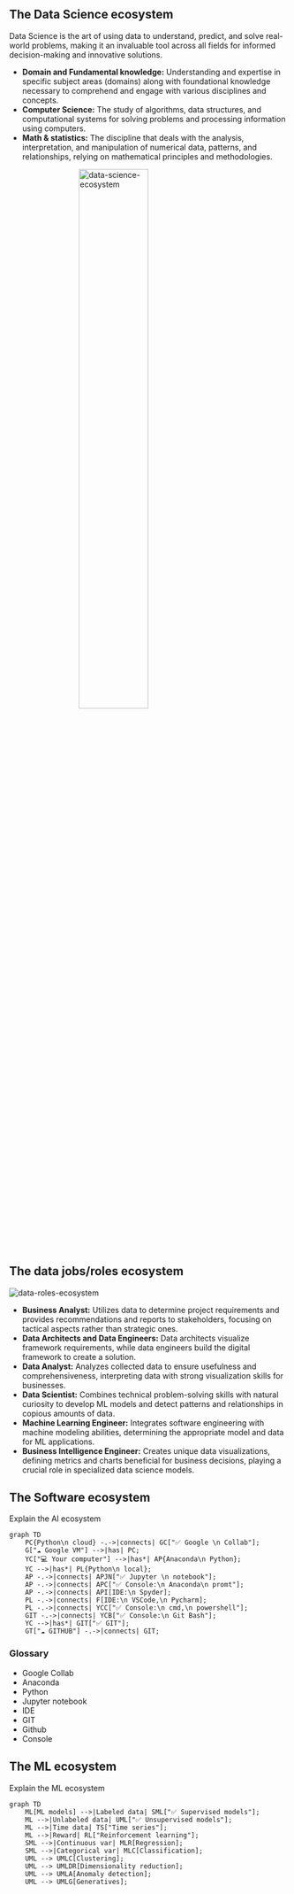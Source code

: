 ## The Data Science ecosystem

Data Science is the art of using data to understand, predict, and solve real-world problems, making it an invaluable tool across all fields for informed decision-making and innovative solutions.

- **Domain and Fundamental knowledge:** Understanding and expertise in specific subject areas (domains) along with foundational knowledge necessary to comprehend and engage with various disciplines and concepts.
- **Computer Science:** The study of algorithms, data structures, and computational systems for solving problems and processing information using computers.
- **Math & statistics:** The discipline that deals with the analysis, interpretation, and manipulation of numerical data, patterns, and relationships, relying on mathematical principles and methodologies.

<img src="/ai-applied-education/assets/images/data-science-ecosystem.jpg" alt="data-science-ecosystem" width="450" style="display: block;margin-left: auto; margin-right: auto; width: 50%;"/>

## The data jobs/roles ecosystem

![data-roles-ecosystem](/ai-applied-education/assets/images/data-roles-ecosystem.jpg)

- **Business Analyst:** Utilizes data to determine project requirements and provides recommendations and reports to stakeholders, focusing on tactical aspects rather than strategic ones.
- **Data Architects and Data Engineers:** Data architects visualize framework requirements, while data engineers build the digital framework to create a solution.
- **Data Analyst:** Analyzes collected data to ensure usefulness and comprehensiveness, interpreting data with strong visualization skills for businesses.
- **Data Scientist:** Combines technical problem-solving skills with natural curiosity to develop ML models and detect patterns and relationships in copious amounts of data.
- **Machine Learning Engineer:** Integrates software engineering with machine modeling abilities, determining the appropriate model and data for ML applications.
- **Business Intelligence Engineer:** Creates unique data visualizations, defining metrics and charts beneficial for business decisions, playing a crucial role in specialized data science models.


## The Software ecosystem

Explain the AI ecosystem

``` mermaid
graph TD
    PC{Python\n cloud} -.->|connects| GC["✅ Google \n Collab"];
    G["☁ Google VM"] -->|has| PC;
    YC["💻 Your computer"] -->|has*| AP{Anaconda\n Python};
    YC -->|has*| PL{Python\n local};
    AP -.->|connects| APJN["✅ Jupyter \n notebook"];
    AP -.->|connects| APC["✅ Console:\n Anaconda\n promt"];
    AP -.->|connects| API[IDE:\n Spyder];
    PL -.->|connects| F[IDE:\n VSCode,\n Pycharm];
    PL -.->|connects| YCC["✅ Console:\n cmd,\n powershell"];
    GIT -.->|connects| YCB["✅ Console:\n Git Bash"];
    YC -->|has*| GIT["✅ GIT"];
    GT["☁ GITHUB"] -.->|connects| GIT;
```

### Glossary

- Google Collab
- Anaconda
- Python
- Jupyter notebook
- IDE
- GIT
- Github
- Console


## The ML ecosystem

Explain the ML ecosystem

``` mermaid
graph TD
    ML[ML models] -->|Labeled data| SML["✅ Supervised models"];
    ML -->|Unlabeled data| UML["✅ Unsupervised models"];
    ML -->|Time data| TS["Time series"];
    ML -->|Reward| RL["Reinforcement learning"];
    SML -->|Continuous var| MLR[Regression];
    SML -->|Categorical var| MLC[Classification];
    UML --> UMLC[Clustering];
    UML --> UMLDR[Dimensionality reduction];
    UML --> UMLA[Anomaly detection];
    UML --> UMLG[Generatives];
```